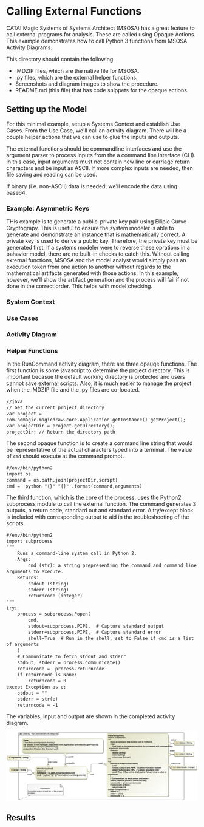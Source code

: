 # Calling External Functions
CATAI Magic Systems of Systems Architect (MSOSA) has a great feature to call external programs for analysis. These are called using Opaque Actions. This example demonstrates how to call Python 3 functions from MSOSA Activity Diagrams.

This directory should contain the following
 * .MDZIP files, which are the native file for MSOSA.
 * .py files, which are the external helper functions.
 * Screenshots and diagram images to show the procedure.
 * README.md (this file) that has code snippets for the opaque actions.
 
## Setting up the Model
For this minimal example, setup a Systems Context and establish Use Cases. From the Use Case, we'll call an activity diagram. There will be a couple helper actions that we can use to glue the inputs and outputs.

The external functions should be commandline interfaces and use the argument parser to process inputs from the a command line interface (CLI). In this case, input arguments must not contain new line or carriage return characters and be input as ASCII. If more complex inputs are needed, then file saving and reading can be used. 

If binary (i.e. non-ASCII) data is needed, we'll encode the data using base64. 

### Example: Asymmetric Keys
THis example is to generate a public-private key pair using Ellipic Curve Cryptograpy. This is useful to ensure the system modeler is able to generate and demonstrate an instance that is mathematically correct. A private key is used to derive a public key. Therefore, the private key must be generated first. If a systems modeler were to reverse these oprations in a bahavior model, there are no built-in checks to catch this. Without calling external functions, MSOSA and the model analyst would simply pass an execution token from one action to another without regards to the mathematical artifacts generated with those actions. In this example, however, we'll show the artifact generation and the process will fail if not done in the correct order. This helps with model checking.

### System Context


### Use Cases

### Activity Diagram

### Helper Functions
In the RunCommand activity diagram, there are three opauqe functions. The first function is some javascript to determine the project directory. This is important becasue the default working directory is protected and users cannot save external scripts. Also, it is much easier to manage the project when the .MDZIP file and the .py files are co-located.

```
//java
// Get the current project directory
var project = com.nomagic.magicdraw.core.Application.getInstance().getProject();
var projectDir = project.getDirectory();
projectDir; // Return the directory path
```

The second opaque function is to create a command line string that would be representative of the actual characters typed into a terminal. The value of `cmd` should execute at the command prompt.

```
#/env/bin/python2
import os
command = os.path.join(projectDir,script)
cmd = 'python "{}" "{}"'.format(command,arguments)
```

The third function, which is the core of the process, uses the Python2 subprocess module to call the external function. The command generates 3 outputs, a return code, standard out and standard error. A try/except block is included with corresponding output to aid in the troubleshooting of the scripts.  

```
#/env/bin/python2
import subprocess
"""
    Runs a command-line system call in Python 2.
    Args:
        cmd (str): a string prepresenting the command and command line arguments to execute.
    Returns:
        stdout (string)
        stderr (string)
        returncode (integer)
"""
try:
    process = subprocess.Popen(
        cmd,
        stdout=subprocess.PIPE,  # Capture standard output
        stderr=subprocess.PIPE,  # Capture standard error
        shell=True  # Run in the shell, set to False if cmd is a list of arguments
    )
    # Communicate to fetch stdout and stderr
    stdout, stderr = process.communicate()
    returncode =  process.returncode
    if returncode is None:
        returncode = 0
except Exception as e:
    stdout = ""
    stderr = str(e)
    returncode = -1
```

The variables, input and output are shown in the completed activity diagram.

![RunCommand.svg](RunCommand.svg)


## Results
